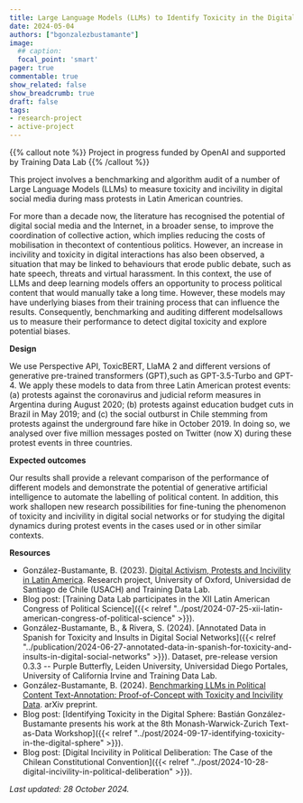 ```yaml
---
title: Large Language Models (LLMs) to Identify Toxicity in the Digital Sphere during Protest Events in Latin America
date: 2024-05-04
authors: ["bgonzalezbustamante"]
image:
  ## caption: 
  focal_point: 'smart'
pager: true
commentable: true
show_related: false
show_breadcrumb: true
draft: false
tags:
- research-project
- active-project
---
```


{{% callout note %}}
Project in progress funded by OpenAI and supported by Training Data Lab
{{% /callout %}}

This project involves a benchmarking and algorithm audit of a number of Large Language Models (LLMs) to measure toxicity and incivility in digital social media during mass protests in Latin American countries.

<!--more-->

For more than a decade now, the literature has recognised the potential of digital social media and the Internet, in a broader sense, to improve the coordination of collective action, which implies reducing the costs of mobilisation in thecontext of contentious politics. However, an increase in incivility and toxicity in digital interactions has also been observed, a situation that may be linked to behaviours that erode public debate, such as hate speech, threats and virtual harassment. In this context, the use of LLMs and deep learning models offers an opportunity to process political content that would manually take a long time. However, these models may have underlying biases from their training process that can influence the results. Consequently, benchmarking and auditing different modelsallows us to measure their performance to detect digital toxicity and explore potential biases.

**Design**

We use Perspective API, ToxicBERT, LlaMA 2 and different versions of generative pre-trained transformers (GPT),such as GPT-3.5-Turbo and GPT-4. We apply these models to data from three Latin American protest events: (a) protests against the coronavirus and judicial reform measures in Argentina during August 2020; (b) protests against education budget cuts in Brazil in May 2019; and (c) the social outburst in Chile stemming from protests against the underground fare hike in October 2019. In doing so, we analysed over five million messages posted on Twitter (now X) during these protest events in three countries.

**Expected outcomes**

Our results shall provide a relevant comparison of the performance of different models and demonstrate the potential of generative artificial intelligence to automate the labelling of political content. In addition, this work shallopen new research possibilities for fine-tuning the phenomenon of toxicity and incivility in digital social networks or for studying the digital dynamics during protest events in the cases used or in other similar contexts.

**Resources**

* González-Bustamante, B. (2023). [Digital Activism, Protests and Incivility in Latin America](https://doi.org/10.17605/OSF.IO/Q4G6P). Research project, University of Oxford, Universidad de Santiago de Chile (USACH) and Training Data Lab.
* Blog post: [Training Data Lab participates in the XII Latin American Congress of Political Science]({{< relref "../post/2024-07-25-xii-latin-american-congress-of-political-science" >}}).
* González-Bustamante, B., & Rivera, S. (2024). [Annotated Data in Spanish for Toxicity and Insults in Digital Social Networks]({{< relref "../publication/2024-06-27-annotated-data-in-spanish-for-toxicity-and-insults-in-digital-social-networks" >}}). Dataset, pre-release version 0.3.3 -- Purple Butterfly, Leiden University, Universidad Diego Portales, University of California Irvine and Training Data Lab.
* González-Bustamante, B. (2024). [Benchmarking LLMs in Political Content Text-Annotation: Proof-of-Concept with Toxicity and Incivility Data](https://doi.org/10.48550/arXiv.2409.09741). arXiv preprint.
* Blog post: [Identifying Toxicity in the Digital Sphere: Bastián González-Bustamante presents his work at the 8th Monash-Warwick-Zurich Text-as-Data Workshop]({{< relref "../post/2024-09-17-identifying-toxicity-in-the-digital-sphere" >}}).
* Blog post: [Digital Incivility in Political Deliberation: The Case of the Chilean Constitutional Convention]({{< relref "../post/2024-10-28-digital-incivility-in-political-deliberation" >}}).

_Last updated: 28 October 2024._